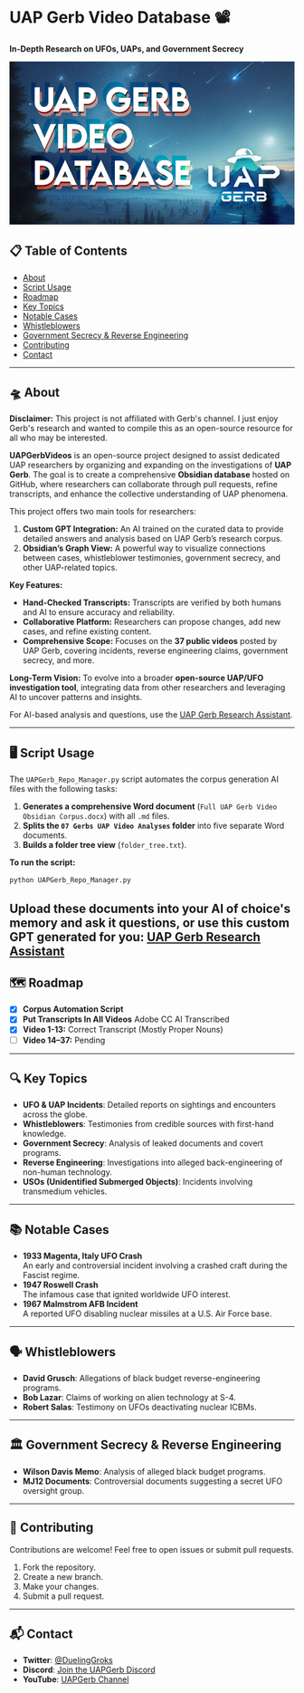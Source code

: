 # UAP Gerb Video Database 📽️  
**In-Depth Research on UFOs, UAPs, and Government Secrecy**

![Banner Image](images/UAPGerb-Video-Database-800x457.jpg)

## 📋 Table of Contents
- [About](#about)
- [Script Usage](#script-usage)
- [Roadmap](#roadmap)
- [Key Topics](#key-topics)
- [Notable Cases](#notable-cases)
- [Whistleblowers](#whistleblowers)
- [Government Secrecy & Reverse Engineering](#government-secrecy--reverse-engineering)
- [Contributing](#contributing)
- [Contact](#contact)

---

## 🛸 About
**Disclaimer:** This project is not affiliated with Gerb's channel. I just enjoy Gerb's research and wanted to compile this as an open-source resource for all who may be interested.

**UAPGerbVideos** is an open-source project designed to assist dedicated UAP researchers by organizing and expanding on the investigations of **UAP Gerb**. The goal is to create a comprehensive **Obsidian database** hosted on GitHub, where researchers can collaborate through pull requests, refine transcripts, and enhance the collective understanding of UAP phenomena.

This project offers two main tools for researchers:
1. **Custom GPT Integration:** An AI trained on the curated data to provide detailed answers and analysis based on UAP Gerb’s research corpus.  
2. **Obsidian’s Graph View:** A powerful way to visualize connections between cases, whistleblower testimonies, government secrecy, and other UAP-related topics.

**Key Features:**
- **Hand-Checked Transcripts:** Transcripts are verified by both humans and AI to ensure accuracy and reliability.  
- **Collaborative Platform:** Researchers can propose changes, add new cases, and refine existing content.  
- **Comprehensive Scope:** Focuses on the **37 public videos** posted by UAP Gerb, covering incidents, reverse engineering claims, government secrecy, and more.

**Long-Term Vision:**
To evolve into a broader **open-source UAP/UFO investigation tool**, integrating data from other researchers and leveraging AI to uncover patterns and insights.  

For AI-based analysis and questions, use the [UAP Gerb Research Assistant](https://chatgpt.com/g/g-67baa97585e08191bb015cca779fd47a-uap-gerb-research-assistant).  

---
## 🖥️ Script Usage
The `UAPGerb_Repo_Manager.py` script automates the corpus generation AI files with the following tasks:
1. **Generates a comprehensive Word document** (`Full UAP Gerb Video Obsidian Corpus.docx`) with all `.md` files.
2. **Splits the `07 Gerbs UAP Video Analyses` folder** into five separate Word documents.
3. **Builds a folder tree view** (`folder_tree.txt`).

**To run the script:**
```bash
python UAPGerb_Repo_Manager.py
```
Upload these documents into your AI of choice's memory and ask it questions, or use this custom GPT generated for you: [UAP Gerb Research Assistant](https://chatgpt.com/g/g-67baa97585e08191bb015cca779fd47a-uap-gerb-research-assistant)
---

## 🗺️ Roadmap
- [x] **Corpus Automation Script**
- [x] **Put Transcripts In All Videos** Adobe CC AI Transcribed
- [x] **Video 1-13:** Correct Transcript (Mostly Proper Nouns)
- [ ] **Video 14–37:** Pending

---

## 🔍 Key Topics
- **UFO & UAP Incidents**: Detailed reports on sightings and encounters across the globe.
- **Whistleblowers**: Testimonies from credible sources with first-hand knowledge.
- **Government Secrecy**: Analysis of leaked documents and covert programs.
- **Reverse Engineering**: Investigations into alleged back-engineering of non-human technology.
- **USOs (Unidentified Submerged Objects)**: Incidents involving transmedium vehicles.

---

## 📚 Notable Cases
- **1933 Magenta, Italy UFO Crash**  
  An early and controversial incident involving a crashed craft during the Fascist regime.  
- **1947 Roswell Crash**  
  The infamous case that ignited worldwide UFO interest.  
- **1967 Malmstrom AFB Incident**  
  A reported UFO disabling nuclear missiles at a U.S. Air Force base.

---

## 🗣️ Whistleblowers
- **David Grusch**: Allegations of black budget reverse-engineering programs.  
- **Bob Lazar**: Claims of working on alien technology at S-4.  
- **Robert Salas**: Testimony on UFOs deactivating nuclear ICBMs.  

---

## 🏛 Government Secrecy & Reverse Engineering
- **Wilson Davis Memo**: Analysis of alleged black budget programs.  
- **MJ12 Documents**: Controversial documents suggesting a secret UFO oversight group.  

---

## 🤝 Contributing
Contributions are welcome! Feel free to open issues or submit pull requests.

1. Fork the repository.  
2. Create a new branch.  
3. Make your changes.  
4. Submit a pull request.  

---

## 📬 Contact
- **Twitter**: [@DuelingGroks](https://twitter.com/DuelingGroks)
- **Discord**: [Join the UAPGerb Discord](https://discord.gg/6QtS4VQFtU)  
- **YouTube**: [UAPGerb Channel](https://www.youtube.com/channel/UCnleKTPNvL2kzBS9F2ryzpA)  
